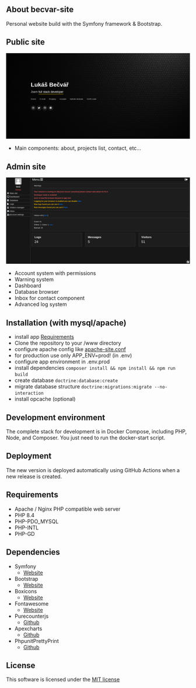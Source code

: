 ## About becvar-site
Personal website build with the Symfony framework & Bootstrap.

## Public site
![Homepage](.github/images/public-page.png)
- Main components: about, projects list, contact, etc...

## Admin site
![Dashboard](.github/images/admin-dashboard.png)
- Account system with permissions
- Warning system
- Dashboard
- Database browser
- Inbox for contact component
- Advanced log system

## Installation (with mysql/apache)
- install app [Requirements](#requirements)
- Clone the repository to your /www directory
- configure apache config like [apache-site.conf](./docker/configs/apache-site.conf)
- for production use only APP_ENV=prod! (in .env)
- configure app environment in .env.prod
- install dependencies `composer install && npm install && npm run build`
- create database `doctrine:database:create`
- migrate database structure `doctrine:migrations:migrate --no-interaction`
- install opcache (optional)

## Development environment
The complete stack for development is in Docker Compose, including PHP, Node, and Composer. You just need to run the docker-start script.

## Deployment
The new version is deployed automatically using GitHub Actions when a new release is created.

## Requirements
- Apache / Nginx PHP compatible web server
- PHP 8.4
- PHP-PDO_MYSQL
- PHP-INTL
- PHP-GD

## Dependencies
* Symfony
   * [Website](https://symfony.com/)   
* Bootstrap
   * [Website](https://getbootstrap.com/)
* Boxicons
   * [Website](https://boxicons.com/)
* Fontawesome
   * [Website](https://fontawesome.com)
* Purecounterjs
   * [Github](https://github.com/srexi/purecounterjs)
* Apexcharts
   * [Github](https://github.com/apexcharts/apexcharts.js)
* PhpunitPrettyPrint
   * [Github](https://github.com/indentno/phpunit-pretty-print)
   
## License
This software is licensed under the [MIT license](https://github.com/lukasbecvar/becvar-site/blob/main/LICENSE)
